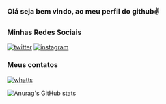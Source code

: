  ### Olá seja bem vindo, ao meu perfil do github✌️

### Minhas Redes Sociais
[![twitter](https://img.shields.io/badge/Twitter-1DA1F2?style=for-the-badge&logo=twitter&logoColor=white)](https://twitter.com/sandresseldon)
[![instagram](https://img.shields.io/badge/Instagram-E4405F?style=for-the-badge&logo=instagram&logoColor=white)](https://www.instagram.com/sandres_monteiro/)
### Meus contatos
[![whatts](https://img.shields.io/badge/WhatsApp-25D366?style=for-the-badge&logo=whatsapp&logoColor=white)](https://api.whatsapp.com/send?phone=55+8199481-7990)

![Anurag's GitHub stats](https://github-readme-stats.vercel.app/api?username=Sandresmonteiro_icons=true&theme=radical)
